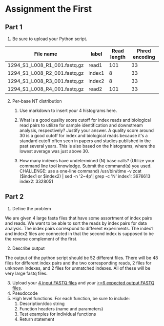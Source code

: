# Assignment the First

## Part 1
1. Be sure to upload your Python script.

| File name | label | Read length | Phred encoding |
|---|---|---|---|
| 1294_S1_L008_R1_001.fastq.gz | read1 | 101 | 33 |
| 1294_S1_L008_R2_001.fastq.gz | index1 | 8 | 33 |
| 1294_S1_L008_R3_001.fastq.gz | index2 | 8 | 33 |
| 1294_S1_L008_R4_001.fastq.gz | read2 | 101 | 33 |

2. Per-base NT distribution
    1. Use markdown to insert your 4 histograms here.
    2. What is a good quality score cutoff for index reads and biological read pairs to utilize for sample identification and downstream analysis, respectively? Justify your answer.
    A quality score around 30 is a good cutoff for index and biological reads because it's a standard cutoff often seen in papers and studies published in the past several years. This is also based on the histograms, where the lowest average was just above 30. 

    3. How many indexes have undetermined (N) base calls? (Utilize your command line tool knowledge. Submit the command(s) you used. CHALLENGE: use a one-line command)
    /usr/bin/time -v zcat ($index1 or $index2) | sed -n '2~4p'| grep -c 'N'
    index1: 3976613
    index2: 3328051 
    
## Part 2
1. Define the problem

We are given 4 large fasta files that have some assortment of index pairs and reads. We want to be able to sort the reads by index pairs for data analysis. The index pairs correspond to different experiments. The index1 and index2 files are connected in that the second index is supposed to be the reverse complement of the first. 

2. Describe output

The output of the python script should be 52 different files. There will be 48 files for different index pairs and the two corresponding reads, 2 files for unknown indexes, and 2 files for unmatched indexes. All of these will be very large fastq files. 

3. Upload your [4 input FASTQ files](../TEST-input_FASTQ) and your [>=6 expected output FASTQ files](../TEST-output_FASTQ).
4. Pseudocode
5. High level functions. For each function, be sure to include:
    1. Description/doc string
    2. Function headers (name and parameters)
    3. Test examples for individual functions
    4. Return statement
